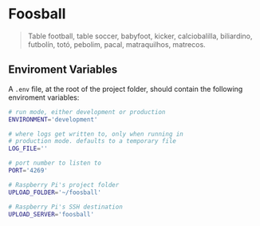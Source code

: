 # Foosball

> Table football, table soccer, babyfoot, kicker, calciobalilla, biliardino, futbolín, totó, pebolim, pacal, matraquilhos, matrecos.

## Enviroment Variables

A `.env` file, at the root of the project folder, should contain the following enviroment variables:

```bash
# run mode, either development or production
ENVIRONMENT='development'

# where logs get written to, only when running in
# production mode. defaults to a temporary file
LOG_FILE=''

# port number to listen to
PORT='4269'

# Raspberry Pi's project folder
UPLOAD_FOLDER='~/foosball'

# Raspberry Pi's SSH destination
UPLOAD_SERVER='foosball'
```
